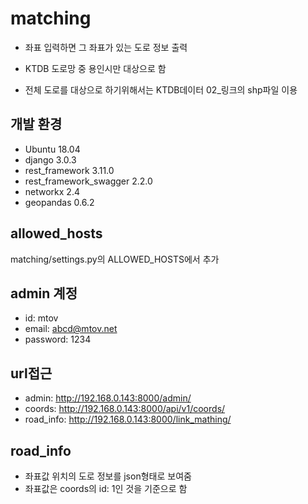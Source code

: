 # matching
- 좌표 입력하면 그 좌표가 있는 도로 정보 출력

- KTDB 도로망 중 용인시만 대상으로 함 
- 전체 도로를 대상으로 하기위해서는 KTDB데이터 02_링크의 shp파일 이용 

## 개발 환경
- Ubuntu 18.04
- django 3.0.3
- rest_framework 3.11.0
- rest_framework_swagger 2.2.0
- networkx 2.4
- geopandas 0.6.2

## allowed_hosts
matching/settings.py의 ALLOWED_HOSTS에서 추가

## admin 계정
- id: mtov
- email: abcd@mtov.net
- password: 1234

## url접근
- admin: http://192.168.0.143:8000/admin/
- coords: http://192.168.0.143:8000/api/v1/coords/
- road_info: http://192.168.0.143:8000/link_mathing/

## road_info
- 좌표값 위치의 도로 정보를 json형태로 보여줌
- 좌표값은 coords의 id: 1인 것을 기준으로 함

